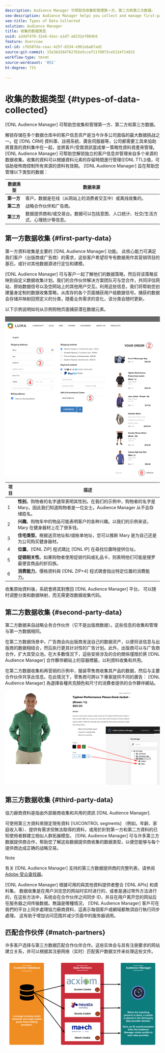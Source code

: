 ```yaml
---
description: Audience Manager 可帮助您收集和管理第一方、第二方和第三方数据。
seo-description: Audience Manager helps you collect and manage first-party, second-party, and third-party data.
seo-title: Types of Data Collected
solution: Audience Manager
title: 收集的数据类型
uuid: a2ddf470-32e6-41ec-a1d7-a6232ef084b9
feature: Overview
exl-id: cfb587da-ceac-425f-8334-e961eba6fad2
source-git-commit: 15e36d2847627b5e5ccef11f8073ce5124f14815
workflow-type: tm+mt
source-wordcount: '851'
ht-degree: 71%

---
```


# 收集的数据类型 {#types-of-data-collected}

[!DNL Audience Manager] 可帮助您收集和管理第一方、第二方和第三方数据。

解锁存储在多个数据仓库中的客户信息资产是当今许多公司面临的最大数据挑战之一。從 [!DNL CRM] 資料庫、註冊系統、廣告伺服器等，公司都需要工具來協助將寶貴的資料集中在一起，並將客戶/受眾資訊當成單一策略性資料資產來管理。 [!DNL Audience Manager] 可帮助您解锁独立的客户信息并管理来自多个来源的数据收集。收集的資料可以根據資料元素的存留時間進行管理([!DNL TTL])值，可協助發佈商控制所有來源的資料有效期。 [!DNL Audience Manager] 旨在帮助您管理以下类型的数据：

| 数据类型 | 数据来源 |
|---|---|
| **第一方** | 客户。数据是在线（从网站上的消费者交互中）或离线收集的。 |
| **第二方** | 战略合作伙伴和广告商。 |
| **第三方** | 数据提供商和/或交易台。数据可以包括意图、人口统计、社交/生活方式、心理统计等信息。 |

## 第一方数据收集 {#first-party-data}

第一方資料收集是主要的 [!DNL Audience Manager] 功能。 此核心能力可满足我们客户（出版商或广告商）的需求，这些客户希望将专有数据用作其营销项目的基石，或针对其他数据源进行定位和建模。

[!DNL Audience Manager] 可与客户一起了解他们的数据策略，然后将该策略反映到自定义数据收集计划。我们的合作伙伴解决方案团队可与您合作，共同评估网站、原始数据信号以及您网站上的其他用户交互。利用这些信息，我们将帮助您创建量身定制的数据收集策略，从库存的各个页面捕获用户级数据信号。捕获的数据会存储并映射回预定义的分类，随着业务需求的变化，该分类会随时更新。

以下示例说明如何从示例购物页面捕获潜在数据元素。

![shopping-cart-data](assets/shopping-cart-data.png)

| 项目 | 描述 |
|---|---|
| 1 | **性别**。购物者的名字通常表明其性别。在我们的示例中，购物者的名字是 Mary，因此我们知道购物者是一位女士。Audience Manager 从不会存储姓名。 |
| 2 | **兴趣**。购物车中的物品可能表明客户的各种兴趣。以我们的示例来说，Mary 在健身器材上花了很多钱。 |
| 3 | **住宅类型**。根据送货地址和/或帐单地址，您可以推断 Mary 是为自己还是为公司购买健身器材。 |
| 4 | **位置**。[!DNL ZIP] 程式碼比 [!DNL IP] 在尋找位置時提供位址。 |
| 5 | **促销相关性**。如果购物者使用促销代码或礼品卡，则表明他们可能是搜罗最便宜商品的折扣族。 |
| 6 | **消费能力**。價格資料與 [!DNL ZIP+4] 程式碼會指出特定位置的消費能力。 |

收集原始資料後，系統會將其對應回 [!DNL Audience Manager] 平台。 可以随时调整分类和数据映射，而无需更改数据收集代码。

## 第二方数据收集 {#second-party-data}

第二方数据来自战略业务合作伙伴（它不是出版商数据）。这些信息的收集和管理与第一方数据相同。

在第二方数据场景中，广告商会向出版商发送自己的数据资产，以便将该信息与出版商的数据相结合，然后执行更具针对性的广告计划。此外，出版商可以与广告商合作，扩大其受众池。在大多數情況下，這些安排涉及的合約關係僅限於將 [!DNL Audience Manager] 合作夥伴網站上的容器標籤，以利資料收集和共用。

在第二方数据收集和再营销的示例中，服装零售商收集其产品的数据，然后与主要合作伙伴共享此信息。在此情況下，零售商可跨以下專案提供不同的廣告： [!DNL Audience Manager] 為選擇各種夾克顏色和尺寸的消費者提供的合作夥伴網站。

![](assets/shopping-cart-traits.png)

## 第三方数据收集 {#third-party-data}

協力廠商資料是指由外部廠商收集和共用的資訊 [!DNL Audience Manager].

可使用第三方資料來限定現有資料 [!UICONTROL segments] （例如，年齡、家庭收入等）、提供有需求但無法取得的資料，或用於針對第一方和第二方資料的已知使用者群建立相似人群拓展模型。 [!DNL Audience Manager] 可与许多第三方数据提供商合作，帮助您了解这些数据提供商收集的数据类型，以便您能够与每个提供商达成正确的战略交易。

>[!NOTE]
>
>有关 [!DNL Audience Manager] 支持的第三方数据提供商的完整列表，请参阅 [Adobe 受众查找器](https://www.adobe-audience-finder.com/)。

[!DNL Audience Manager] 根據可用的與其他資料提供者整合 [!DNL APIs] 和資料集。 数据收集是在用户浏览您的网站时实时进行的，或者是通过带外方法进行的，在这些方法中，系统会在合作伙伴之间同步 ID，并且在用户离开您的网站后在服务器之间传输数据。無論是哪種情況， [!DNL Audience Manager] 客戶可在我們的平台上同步處理協力廠商資料，這表示每個客戶或網域都無須自行執行同步處理。 这有助于增加访问范围并减少页面中的服务器调用。

## 匹配合作伙伴 {#match-partners}

许多客户选择与第三方数据匹配合作伙伴合作。这些实体会与具有注册要求的网站建立关系，并可以根据其注册网络（实时）匹配客户数据文件来处理这些文件。

![data-provider-match](assets/data-provider-match.png)
